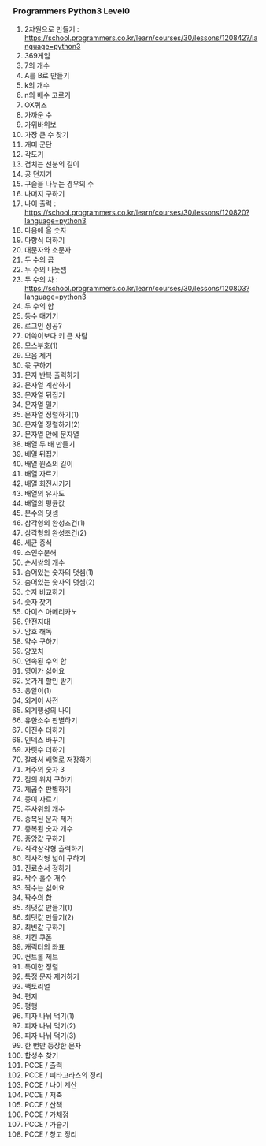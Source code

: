 ### Programmers Python3 Level0

1. 2차원으로 만들기 : https://school.programmers.co.kr/learn/courses/30/lessons/120842?/language=python3
2. 369게임
3. 7의 개수
4. A를 B로 만들기
5. k의 개수
6. n의 배수 고르기
7. OX퀴즈
8. 가까운 수
9. 가위바위보
10. 가장 큰 수 찾기
11. 개미 군단
12. 각도기
13. 겹치는 선분의 길이
14. 공 던지기
15. 구슬을 나누는 경우의 수
16. 나머지 구하기
17. 나이 출력 : https://school.programmers.co.kr/learn/courses/30/lessons/120820?language=python3
18. 다음에 올 숫자
19. 다항식 더하기
20. 대문자와 소문자
21. 두 수의 곱
22. 두 수의 나눗셈
23. 두 수의 차 : https://school.programmers.co.kr/learn/courses/30/lessons/120803?language=python3
24. 두 수의 합
25. 등수 매기기
26. 로그인 성공?
27. 머쓱이보다 키 큰 사람
28. 모스부호(1)
29. 모음 제거
30. 몫 구하기
31. 문자 반복 출력하기
32. 문자열 계산하기
33. 문자열 뒤집기
34. 문자열 밀기
35. 문자열 정렬하기(1)
36. 문자열 정렬하기(2)
37. 문자열 안에 문자열
38. 배열 두 배 만들기
39. 배열 뒤집기
40. 배열 원소의 길이
41. 배열 자르기
42. 배열 회전시키기
43. 배열의 유사도
44. 배열의 평균값
45. 분수의 덧셈
46. 삼각형의 완성조건(1)
47. 삼각형의 완성조건(2)
48. 세균 증식
49. 소인수분해
50. 순서쌍의 개수
51. 숨어있는 숫자의 덧셈(1)
52. 숨어있는 숫자의 덧셈(2)
53. 숫자 비교하기
54. 숫자 찾기
55. 아이스 아메리카노
56. 안전지대
57. 암호 해독
58. 약수 구하기
59. 양꼬치
60. 연속된 수의 합
61. 영어가 싫어요
62. 옷가게 할인 받기
63. 옹알이(1)
64. 외계어 사전
65. 외계행성의 나이
66. 유한소수 판별하기
67. 이진수 더하기
68. 인덱스 바꾸기
69. 자릿수 더하기
70. 잘라서 배열로 저장하기
71. 저주의 숫자 3
72. 점의 위치 구하기
73. 제곱수 판별하기
74. 종이 자르기
75. 주사위의 개수
76. 중복된 문자 제거
77. 중복된 숫자 개수
78. 중앙값 구하기
79. 직각삼각형 출력하기
80. 직사각형 넓이 구하기
81. 진료순서 정하기
82. 짝수 홀수 개수
83. 짝수는 싫어요
84. 짝수의 합
85. 최댓값 만들기(1)
86. 최댓값 만들기(2)
87. 최빈값 구하기
88. 치킨 쿠폰
89. 캐릭터의 좌표
90. 컨트롤 제트
91. 특이한 정렬
92. 특정 문자 제거하기
93. 팩토리얼
94. 편지
95. 평행
96. 피자 나눠 먹기(1)
97. 피자 나눠 먹기(2)
98. 피자 나눠 먹기(3)
99. 한 번만 등장한 문자
100. 합성수 찾기
101. PCCE / 출력
102. PCCE / 피타고라스의 정리
103. PCCE / 나이 계산
104. PCCE / 저축
105. PCCE / 산책
106. PCCE / 가채점
107. PCCE / 가습기
108. PCCE / 창고 정리
